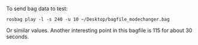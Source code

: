 To send bag data to test:

```
rosbag play -l -s 240 -u 10 ~/Desktop/bagfile_modechanger.bag
```

Or similar values. Another interesting point in this bagfile is 115 for about 30 seconds.
